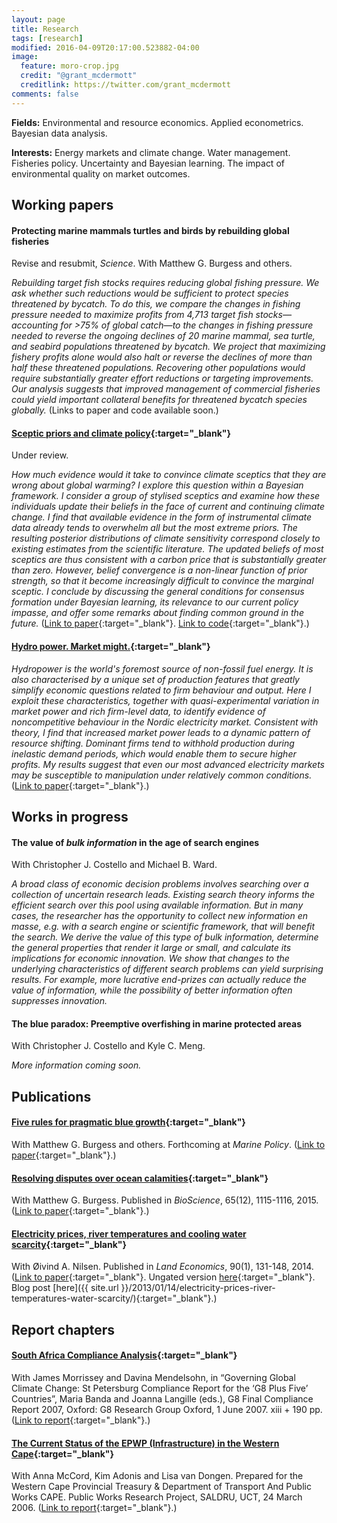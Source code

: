 ```yaml
---
layout: page
title: Research
tags: [research]
modified: 2016-04-09T20:17:00.523882-04:00
image:
  feature: moro-crop.jpg
  credit: "@grant_mcdermott"
  creditlink: https://twitter.com/grant_mcdermott
comments: false
---
```


**Fields:** Environmental and resource economics. Applied econometrics. Bayesian data analysis.

**Interests:** Energy markets and climate change. Water management. Fisheries policy. Uncertainty and Bayesian learning. The impact of environmental quality on market outcomes.

## Working papers

#### Protecting marine mammals turtles and birds by rebuilding global fisheries

Revise and resubmit, *Science*. With Matthew G. Burgess and others.

*Rebuilding target fish stocks requires reducing global fishing pressure. We ask whether such reductions would be sufficient to protect species threatened by bycatch. To do this, we compare the changes in fishing pressure needed to maximize profits from 4,713 target fish stocks—accounting for &gt;75% of global catch—to the changes in fishing pressure needed to reverse the ongoing declines of 20 marine mammal, sea turtle, and seabird populations threatened by bycatch. We project that maximizing fishery profits alone would also halt or reverse the declines of more than half these threatened populations. Recovering other populations would require substantially greater effort reductions or targeting improvements. Our analysis suggests that improved management of commercial fisheries could yield important collateral benefits for threatened bycatch species globally.* (Links to paper and code available soon.)

#### [Sceptic priors and climate policy](https://drive.google.com/file/d/0B6AgOxtQA9dTcjRmZkNjMVhuVFU/view?usp=sharing){:target="_blank"}

Under review.

*How much evidence would it take to convince climate sceptics that they are wrong about global warming? I explore this question within a Bayesian framework. I consider a group of stylised sceptics and examine how these individuals update their beliefs in the face of current and continuing climate change. I find that available evidence in the form of instrumental climate data already tends to overwhelm all but the most extreme priors. The resulting posterior distributions of climate sensitivity correspond closely to existing estimates from the scientific literature. The updated beliefs of most sceptics are thus consistent with a carbon price that is substantially greater than zero. However, belief convergence is a non-linear function of prior strength, so that it become increasingly difficult to convince the marginal sceptic. I conclude by discussing the general conditions for consensus formation under Bayesian learning, its relevance to our current policy impasse, and offer some remarks about finding common ground in the future.* ([Link to paper](https://drive.google.com/file/d/0B6AgOxtQA9dTcjRmZkNjMVhuVFU/view?usp=sharing){:target="_blank"}. [Link to code](https://github.com/grantmcdermott/sceptic-priors){:target="_blank"}.)

#### [Hydro power. Market might.](https://drive.google.com/file/d/0B6AgOxtQA9dTaWcxdHpsNE5wdjA/view?usp=sharing){:target="_blank"}

*Hydropower is the world's foremost source of non-fossil fuel energy. It is also characterised by a unique set of production features that greatly simplify economic questions related to firm behaviour and output. Here I exploit these characteristics, together with quasi-experimental variation in market power and rich firm-level data, to identify evidence of noncompetitive behaviour in the Nordic electricity market. Consistent with theory, I find that increased market power leads to a dynamic pattern of resource shifting. Dominant firms tend to withhold production during inelastic demand periods, which would enable them to secure higher profits. My results suggest that even our most advanced electricity markets may be susceptible to manipulation under relatively common conditions.* ([Link to paper](https://drive.google.com/file/d/0B6AgOxtQA9dTaWcxdHpsNE5wdjA/view?usp=sharing){:target="_blank"}.)

<!-- Example of show/hide toggle for abstract:
<details>
  <summary>Abstract</summary>
   <i>I test for evidence of strategic behaviour in an advanced power market using a rich and uniquely detailed dataset of Norwegian hydropower firms, reservoirs and electricity data. Changes to local bidding area divisions and binding transmission constraints provide the additional layers of exogenous variation that allow me to cleanly identify the causal effect of market power on firm behaviour over time. Consistent with theory, I find that increased market power leads to an intertemporal reallocation of water resources across periods. Dominant firms will tend to withhold production when demand is at its most inelastic. The effects are modest next to other factors governing reservoir management, such as annual snow-melt. Yet, they may still cause the production profile of hydropower firms to diverge in meaningful ways if the differences in market share are large enough, and particularly when transmission constraints are binding.</i>
</details>
<br>
-->


## Works in progress

#### The value of *bulk information* in the age of search engines

With Christopher J. Costello and Michael B. Ward.

*A broad class of economic decision problems involves searching over a collection of uncertain research leads. Existing search theory informs the efficient search over this pool using available information. But in many cases, the researcher has the opportunity to collect new information en masse, e.g. with a search engine or scientific framework, that will benefit the search. We derive the value of this type of bulk information, determine the general properties that render it large or small, and calculate its implications for economic innovation. We show that changes to the underlying characteristics of different search problems can yield surprising results. For example, more lucrative end-prizes can actually reduce the value of information, while the possibility of better information often suppresses innovation.*

#### The blue paradox: Preemptive overfishing in marine protected areas

With Christopher J. Costello and Kyle C. Meng.

*More information coming soon.*


## Publications

#### [Five rules for pragmatic blue growth](http://dx.doi.org/10.1016/j.marpol.2016.12.005){:target="_blank"}
With Matthew G. Burgess and others. Forthcoming at *Marine Policy*. ([Link to paper](http://dx.doi.org/10.1016/j.marpol.2016.12.005){:target="_blank"}.)
<!--
*The concept of blue growth is the newest of many recent calls for more holistic management of complex marine social-ecological systems. The complexity of ocean systems, combined with limitations on data and capacity, demands an approach to management that is pragmatic — meaning goal- and solution-oriented, realistic, and practical. Here we propose and discuss five rules of thumb upon which to build such an approach. 1) Define objectives, quantify tradeoffs, and strive for efficiency. Understanding stakeholders’ objectives, and if and how they trade off with one another, keeps management goal-oriented, aware of its full range of options, and maximizes the likelihood of finding win-win solutions. 2) The data you have can do more than you think. Cross-system similarity, within-system complexity, and general first principles all add informational value to data collected both within and outside the system being managed. 3) Engage stakeholders, but do it right. Co-management and citizen science can be important tools in the science and management toolbox, especially in data- and capacity-limited regions. 4) Measure your impact and learn as you go. This can increase short-term start-up costs but can prevent larger wastes of resources in the long-term. 5) Design institutions, not behaviors. Management does not directly control fishing efforts, pollution rates or other behaviors, but instead controls institutions under which stakeholders make choices. Each of these rules of thumb is inspired by real-world successes and case studies. We provide concrete examples to illustrate the key concepts and aim to provide a digestible set of guidelines that any manager can follow.*
-->


#### [Resolving disputes over ocean calamities](http://dx.doi.org/10.1093/biosci/biv147){:target="_blank"}
With Matthew G. Burgess. Published in *BioScience*, 65(12), 1115-1116, 2015. ([Link to paper](http://dx.doi.org/10.1093/biosci/biv147){:target="_blank"}.)

#### [Electricity prices, river temperatures and cooling water scarcity](http://dx.doi.org/10.3368/le.90.1.131){:target="_blank"}
With Øivind A. Nilsen. Published in *Land Economics*, 90(1), 131-148, 2014. ([Link to paper](http://dx.doi.org/10.3368/le.90.1.131){:target="_blank"}. Ungated version [here](https://drive.google.com/file/d/0B6AgOxtQA9dTM09ZbU5WRFVfQUk/view?usp=sharing){:target="_blank"}. Blog post [here]({{ site.url }}/2013/01/14/electricity-prices-river-temperatures-water-scarcity/){:target="_blank"}.)


## Report chapters

#### [South Africa Compliance Analysis](http://www.g8.utoronto.ca/oxford/2006compliance-ox.pdf){:target="_blank"}
With James Morrissey and Davina Mendelsohn, in “Governing Global Climate Change: St Petersburg Compliance Report for the ‘G8 Plus Five’ Countries”, Maria Banda and Joanna Langille (eds.), G8 Final Compliance Report 2007, Oxford: G8 Research Group Oxford, 1 June 2007. xiii + 190 pp. ([Link to report](http://www.g8.utoronto.ca/oxford/2006compliance-ox.pdf){:target="_blank"}.)

#### [The Current Status of the EPWP (Infrastructure) in the Western Cape](http://www.saldru.uct.ac.za/documentation/reports-and-studies-1/147-the-current-status-of-the-epwp-infrastructure-in-the-western-cape-1){:target="_blank"}
With Anna McCord, Kim Adonis and Lisa van Dongen. Prepared for the Western Cape Provincial Treasury & Department of Transport And Public Works CAPE. Public Works Research Project, SALDRU, UCT, 24 March 2006. ([Link to report](http://www.saldru.uct.ac.za/documentation/reports-and-studies-1/147-the-current-status-of-the-epwp-infrastructure-in-the-western-cape-1){:target="_blank"}.)
